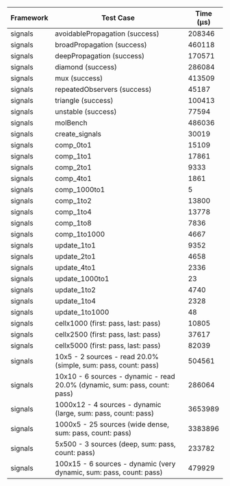| Framework | Test Case | Time (μs) |
| --- | --- | --- |
| signals | avoidablePropagation (success) | 208346 |
| signals | broadPropagation (success) | 460118 |
| signals | deepPropagation (success) | 170571 |
| signals | diamond (success) | 286084 |
| signals | mux (success) | 413509 |
| signals | repeatedObservers (success) | 45187 |
| signals | triangle (success) | 100413 |
| signals | unstable (success) | 77594 |
| signals | molBench | 486036 |
| signals | create_signals | 30019 |
| signals | comp_0to1 | 15109 |
| signals | comp_1to1 | 17861 |
| signals | comp_2to1 | 9333 |
| signals | comp_4to1 | 1861 |
| signals | comp_1000to1 | 5 |
| signals | comp_1to2 | 13800 |
| signals | comp_1to4 | 13778 |
| signals | comp_1to8 | 7836 |
| signals | comp_1to1000 | 4667 |
| signals | update_1to1 | 9352 |
| signals | update_2to1 | 4658 |
| signals | update_4to1 | 2336 |
| signals | update_1000to1 | 23 |
| signals | update_1to2 | 4740 |
| signals | update_1to4 | 2328 |
| signals | update_1to1000 | 48 |
| signals | cellx1000 (first: pass, last: pass) | 10805 |
| signals | cellx2500 (first: pass, last: pass) | 37617 |
| signals | cellx5000 (first: pass, last: pass) | 82039 |
| signals | 10x5 - 2 sources - read 20.0% (simple, sum: pass, count: pass) | 504561 |
| signals | 10x10 - 6 sources - dynamic - read 20.0% (dynamic, sum: pass, count: pass) | 286064 |
| signals | 1000x12 - 4 sources - dynamic (large, sum: pass, count: pass) | 3653989 |
| signals | 1000x5 - 25 sources (wide dense, sum: pass, count: pass) | 3383896 |
| signals | 5x500 - 3 sources (deep, sum: pass, count: pass) | 233782 |
| signals | 100x15 - 6 sources - dynamic (very dynamic, sum: pass, count: pass) | 479929 |
